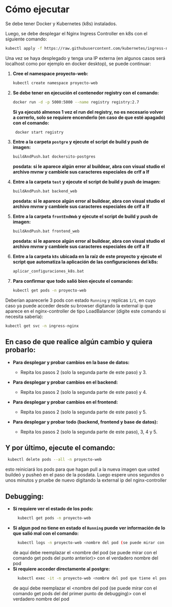 # Cómo ejecutar

Se debe tener Docker y Kubernetes (k8s) instalados.

Luego, se debe desplegar el Nginx Ingress Controller en k8s con el siguiente comando:
 ```bash
kubectl apply -f https://raw.githubusercontent.com/kubernetes/ingress-nginx/main/deploy/static/provider/cloud/deploy.yaml -n ingress-nginx
 ```

Una vez se haya desplegado y tenga una IP externa (en algunos casos será localhost como por ejemplo en docker desktop), se puede continuar:

1. **Cree el namespace proyecto-web:**
    ```bash
    kubectl create namespace proyecto-web
    ```

2. **Se debe tener en ejecución el contenedor registry con el comando:**
    ```bash
    docker run -d -p 5000:5000 --name registry registry:2.7
    ```
    **Si ya ejecutó almenos 1 vez el run del registry, no es necesario volver a correrlo, solo se requiere encenderlo (en caso de que esté apagado) con el comando:**
   ```bash
    docker start registry
    ```

3. **Entre a la carpeta `postgre` y ejecute el script de build y push de imagen:**
    ```bash
    buildAndPush.bat dockersito-postgres
    ```
     **posdata: si le aparece algún error al buildear, abra con visual studio el archivo mvnw y cambiele sus caracteres especiales de crlf a lf**

4. **Entre a la carpeta `test` y ejecute el script de build y push de imagen:**
    ```bash
    buildAndPush.bat backend_web
    ```
    **posdata: si le aparece algún error al buildear, abra con visual studio el archivo mvnw y cambiele sus caracteres especiales de crlf a lf**

5. **Entre a la carpeta `frontEndWeb` y ejecute el script de build y push de imagen:**
    ```bash
    buildAndPush.bat frontend_web
    ```
    **posdata: si le aparece algún error al buildear, abra con visual studio el archivo mvnw y cambiele sus caracteres especiales de crlf a lf**

6. **Entre a la carpeta `k8s` ubicada en la raíz de este proyecto y ejecute el script que automatiza la aplicación de las configuraciones del k8s:**
    ```bash
    aplicar_configuraciones_k8s.bat
    ```

7. **Para confirmar que todo salió bien ejecute el comando:**
    ```bash
    kubectl get pods -n proyecto-web
    ```

Deberían aparecerle 3 pods con estado `Running` y replicas `1/1`, en cuyo caso ya puede acceder desde su browser digitando la external ip que aparece en el nginx-controller de tipo LoadBalancer (digite este comando si necesita saberla):
   ```bash
   kubectl get svc -n ingress-nginx
   ```
    
## En caso de que realice algún cambio y quiera probarlo: 
- **Para desplegar y probar cambios en la base de datos:**
  - Repita los pasos 2 (solo la segunda parte de este paso) y 3.

- **Para desplegar y probar cambios en el backend:**
  - Repita los pasos 2 (solo la segunda parte de este paso) y 4.

- **Para desplegar y probar cambios en el frontend:**
  - Repita los pasos 2 (solo la segunda parte de este paso) y 5.

- **Para desplegar y probar todo (backend, frontend y base de datos):**
  - Repita los pasos 2 (solo la segunda parte de este paso), 3, 4 y 5.

## Y por último, ejecute el comando:
   ```bash
    kubectl delete pods --all -n proyecto-web
   ```
    
esto reiniciará los pods para que hagan pull a la nueva imagen que usted buildeó y pusheó en el paso de la posdata. Luego espere unos segundos o unos minutos y pruebe de nuevo digitando la external ip del nginx-controller

## Debugging:
- **Si requiere ver el estado de los pods:**
  ```bash
    kubectl get pods -n proyecto-web
   ```
- **Si algun pod no tiene en estado el  `Running` puede ver información de lo que salió mal con el comando:**
  ```bash
    kubectl logs -n proyecto-web <nombre del pod (se puede mirar con el comando get pods del punto anterior)>
   ```
  de aquí debe reemplazar el <nombre del pod (se puede mirar con el comando get pods del punto anterior)> con el verdadero nombre del pod
- **Si requiere acceder directamente al postgre:**
  ```bash
    kubectl exec -it -n proyecto-web <nombre del pod que tiene el postgres (se puede mirar con el comando get pods del primer punto de debugging)> -- /bin/bash
   ```
  de aquí debe reemplazar el <nombre del pod (se puede mirar con el comando get pods del del primer punto de debugging)> con el verdadero nombre del pod

